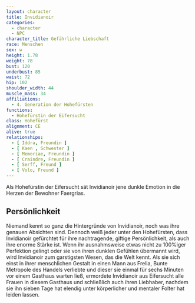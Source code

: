 ```yaml
---
layout: character
title: Invidianoir
categories:
  - character
  - NPC
character_title: Gefährliche Liebschaft
race: Menschen
sex: w
height: 1.78
weight: 78
bust: 120
underbust: 85
waist: 72
hip: 102
shoulder_width: 44
muscle_mass: 34
affiliations:
  - 4. Generation der Hohefürsten
functions:
  - Hohefürstin der Eifersucht
class: Hohefürst
alignment: CE
alive: true
relationships:
  - [ Iddra, Freundin ]
  - [ Kaen , Schwester ]
  - [ Memoriae, Freundin ]
  - [ Craindre, Freundin ]
  - [ Serff, Freund ]
  - [ Volo, Freund ]
---
```


Als Hohefürstin der Eifersucht sät Invidianoir jene dunkle Emotion in die Herzen der Bewohner Faergrias.

<!--more-->

## Persönlichkeit

Niemand kennt so ganz die Hintergründe von Invidianoir, noch was ihre genauen Absichten sind. Dennoch weiß jeder unter
den Hohefürsten, dass Invidianoir gefürchtet für ihre nachtragende, giftige Persönlichkeit, als auch ihre enorme Stärke
ist. Wenn ihr ausnahmsweise etwas nicht zu 100%iger Perfektion gelingt oder sie von ihren dunklen Gefühlen übermannt
wird, wird Invidianoir zum garstigsten Wesen, das die Welt kennt. Als sie sich einst in ihrer menschlichen Gestalt in
einen Mann aus Frelia, Bunte Metropole des Handels verliebte und dieser sie einmal für sechs Minuten vor einem Gasthaus
warten ließ, ermordete Invidianoir aus Eifersucht alle Frauen in diesem Gasthaus und schließlich auch ihren Liebhaber,
nachdem sie ihn sieben Tage hat elendig unter körperlicher und mentaler Folter hat leiden lassen.